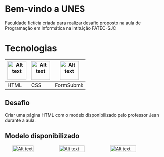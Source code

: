 
# Bem-vindo a UNES

Faculdade fictícia criada para realizar desafio proposto na aula de Programação em Informática na intituição FATEC-SJC


# Tecnologias 

 <table>
  <thead>
    <th><img
  src="https://user-images.githubusercontent.com/89823203/188508559-2e9b2add-9fb0-427f-b812-3201f43f9c57.png"
  alt="Alt text"
  title="Optional title"
  style="display: inline-block; margin: 0 auto; width: 60px"></th>
  <th><img
  src="https://user-images.githubusercontent.com/89823203/188508718-75027df1-8a91-4a47-94b5-ce2664c6f2be.png"
  alt="Alt text"
  title="Optional title"
  style="display: inline-block; margin: 0 auto; width: 60px"></th>
  <th><img
  src="https://formsubmit.io/static/app/images/formsubmit.png"
  alt="Alt text"
  title="Optional title"
  style="display: inline-block; margin: 0 auto; width: 60px"></th>
  </thead>
  <tbody>
    <td>HTML</td>
    <td>CSS</td>
    <td>FormSubmit</td>
  </tbody>
</table>


## Desafio

Criar uma página HTML com o modelo disponibilizado pelo professor Jean durante a aula.


## Modelo disponibilizado

<ul>
  <li style="display: flex; flex-direction: row; justify-content: center;">
    <img
      src="https://user-images.githubusercontent.com/89823203/188508452-6da473d0-9561-4dd1-9736-06811b0c33ce.png"
      alt="Alt text"
      title="Optional title"
      style="display: inline-block; margin: 0 auto; width:45%">
    <img
      src="https://user-images.githubusercontent.com/89823203/188509353-08810e70-caf8-4555-906c-f0811b99e5dd.png"
      alt="Alt text"
      title="Optional title"
      style="display: inline-block; margin: 0 auto; width: 50%">
    <img
      src="https://user-images.githubusercontent.com/89823203/188509406-6bf927a2-f3eb-4ff8-908b-3add773114de.png"
      alt="Alt text"
      title="Optional title"
      style="display: inline-block; margin: 0 auto; width: 50%">
  </li>
</ul>
  
  
  
  
  
  
 

</div>

